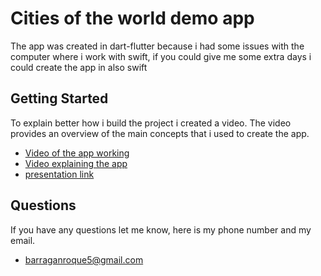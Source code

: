 # Cities of the world demo app
The app was created in dart-flutter because i had some issues with the computer where i work with swift, if you could give me some extra days i could create the app in also swift 

## Getting Started


To explain better how i build the project i created a video.
The video provides an overview of the main concepts that i used to create the app. 
 - [Video of the app working](https://youtu.be/DFmDRCRkE9Y)
 - [Video explaining the app](https://youtu.be/7WLSmuzaD-A)
 - [presentation link](https://drive.google.com/file/d/1DZjx14fyyceqUVHewiLkiJkiwcx5v2Pu/view?usp=sharing)



## Questions

If you have any questions let me know, here is my phone number and my email.
- barraganroque5@gmail.com
